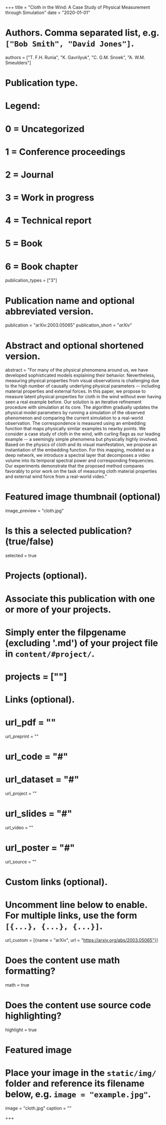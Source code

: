 +++
title = "Cloth in the Wind: A Case Study of Physical Measurement through Simulation"
date = "2020-01-01"

# Authors. Comma separated list, e.g. `["Bob Smith", "David Jones"]`.
authors = ["T. F.H. Runia", "K. Gavrilyuk", "C. G.M. Snoek", "A. W.M. Smeulders"]

# Publication type.
# Legend:
# 0 = Uncategorized
# 1 = Conference proceedings
# 2 = Journal
# 3 = Work in progress
# 4 = Technical report
# 5 = Book
# 6 = Book chapter
publication_types = ["3"]

# Publication name and optional abbreviated version.
publication = "arXiv:2003.05065"
publication_short = "*arXiv*"

# Abstract and optional shortened version.
abstract = "For many of the physical phenomena around us, we have developed sophisticated models explaining their behavior. Nevertheless, measuring physical properties from visual observations is challenging due to the high number of causally underlying physical parameters -- including material properties and external forces. In this paper, we propose to measure latent physical properties for cloth in the wind without ever having seen a real example before. Our solution is an iterative refinement procedure with simulation at its core. The algorithm gradually updates the physical model parameters by running a simulation of the observed phenomenon and comparing the current simulation to a real-world observation. The correspondence is measured using an embedding function that maps physically similar examples to nearby points. We consider a case study of cloth in the wind, with curling flags as our leading example -- a seemingly simple phenomena but physically highly involved. Based on the physics of cloth and its visual manifestation, we propose an instantiation of the embedding function. For this mapping, modeled as a deep network, we introduce a spectral layer that decomposes a video volume into its temporal spectral power and corresponding frequencies. Our experiments demonstrate that the proposed method compares favorably to prior work on the task of measuring cloth material properties and external wind force from a real-world video."

# Featured image thumbnail (optional)
image_preview = "cloth.jpg"

# Is this a selected publication? (true/false)
selected = true

# Projects (optional).
#   Associate this publication with one or more of your projects.
#   Simply enter the filpgename (excluding '.md') of your project file in `content/#project/`.
# projects = [""]

# Links (optional).
# url_pdf = ""
url_preprint = ""
# url_code = "#"
# url_dataset = "#"
url_project = ""
# url_slides = "#"
url_video = ""
# url_poster = "#"
url_source = ""

# Custom links (optional).
#   Uncomment line below to enable. For multiple links, use the form `[{...}, {...}, {...}]`.
url_custom = [{name = "arXiv", url = "https://arxiv.org/abs/2003.05065"}]

# Does the content use math formatting?
math = true

# Does the content use source code highlighting?
highlight = true

# Featured image
# Place your image in the `static/img/` folder and reference its filename below, e.g. `image = "example.jpg"`.
image = "cloth.jpg"
caption = ""

+++